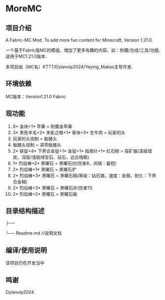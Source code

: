 # MoreMC
## 项目介绍
A Fabric-MC Mod. To add more fun content for Minecraft, Version 1.21.0.

一个基于Fabric版MC的模组，增加了更多有趣的内容。如：附魔/合成/工具/功能. 适用于MC1.21.0版本.

本项目由（MC名）KTTT/Dylanvip2024/Yeying_Makas主导开发.

## 环境依赖
MC版本：Version1.21.0 Fabric

## 现功能
1. 8* 金块+1* 苹果 = 附魔金苹果
2. 3* 黑色羊毛+2* 末影之眼+1* 骨块+3* 生牛肉 = 玩家的头
3. 玩家的头烧制 = 骷髅头
4. 骷髅头烧制 = 凋零骷髅头
5. 2* 铁锭+4* 下界合金锭+1* 金锭+1* 指南针+1* 红石粉 = 探矿器(深层煤炭，深层/浅层绿宝石、钻石，远古残骸)
6. 1* 烈焰棒+2* 黑曜石 = 黑曜石剑(伤害8，间隔：最短)
7. 2* 烈焰棒+1* 黑曜石 = 黑曜石铲
8. 2* 烈焰棒+3* 黑曜石 = 黑曜石稿(等级：钻石镐，速度：金稿，耐久：下界合金稿)
9. 2* 烈焰棒+3* 黑曜石 = 黑曜石斧(伤害11)
10. 2* 烈焰棒+2* 黑曜石 = 黑曜石锄

## 目录结构描述
├── 

└── Readme.md     //说明文档

## 编译/使用说明
该项目仍在开发当中

## 鸣谢
Dylanvip2024
